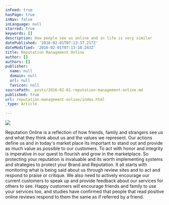 ```yaml
---
inFeed: true
hasPage: true
inNav: false
inLanguage: null
starred: true
keywords: []
description: How people see us online and in life is very similar
datePublished: '2016-02-01T07:13:37.217Z'
dateModified: '2016-02-01T07:13:10.243Z'
title: Reputation Management Online
author: []
authors: []
publisher:
  name: null
  domain: null
  url: null
  favicon: null
sourcePath: _posts/2016-02-01-reputation-management-online.md
published: true
url: reputation-management-online/index.html
_type: Article

---
```

![](https://the-grid-user-content.s3-us-west-2.amazonaws.com/aa3be99b-d774-46a2-ab40-ccf0be47ff88.jpg)

Reputation Online is a reflection of how friends, family and strangers see us and what they think about us and the values we represent. Our actions define us and in today's market place its important to stand out and provide as much value as possible to our customers. To act with honor and  integrity is imperative in our quest to flourish and grow in the marketplace. So protecting your reputation is invaluable and its worth implementing systems and strategies to protect your Brand and Reputation. It all starts with monitoring what is being said about us through review sites and to act and respond to praise or critique. We also need to actively encourage our current customers to speak up and provide feedback about our services for others to see. Happy customers will encourage friends and family to use your services too, and studies have confirmed that people that read positive online reviews respond to them the same as if referred by a friend.